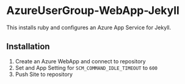 # AzureUserGroup-WebApp-Jekyll

This installs ruby and configures an Azure App Service for Jekyll.

## Installation
1. Create an Azure WebApp and connect to repository
2. Set and App Setting for `SCM_COMMAND_IDLE_TIMEOUT` to `600`
3. Push Site to repository